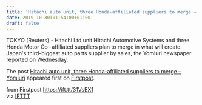 ```yaml
---
title: 'Hitachi auto unit, three Honda-affiliated suppliers to merge – Yomiuri'
date: 2019-10-30T01:54:00+01:00
draft: false
---
```


TOKYO (Reuters) - Hitachi Ltd unit Hitachi Automotive Systems and three Honda Motor Co -affiliated suppliers plan to merge in what will create Japan's third-biggest auto parts supplier by sales, the Yomiuri newspaper reported on Wednesday.

The post [Hitachi auto unit, three Honda-affiliated suppliers to merge – Yomiuri](http://www.firstpost.com/business/hitachi-auto-unit-three-honda-affiliated-suppliers-to-merge-yomiuri-7570591.html) appeared first on [Firstpost](http://www.firstpost.com).

  
  
from Firstpost https://ift.tt/31VsEX1  
via [IFTTT](https://ifttt.com/?ref=da&site=blogger)